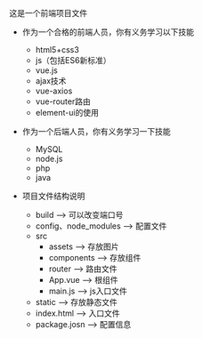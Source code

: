 这是一个前端项目文件
 + 作为一个合格的前端人员，你有义务学习以下技能
      - html5+css3
      - js（包括ES6新标准）
      - vue.js
      - ajax技术
      - vue-axios
      - vue-router路由
      - element-ui的使用
   
   
 + 作为一个后端人员，你有义务学习一下技能
      - MySQL
      - node.js
      - php
      - java
 + 项目文件结构说明
      - build  -->  可以改变端口号
      - config、node_modules --> 配置文件
      - src
           - assets --> 存放图片
           - components --> 存放组件
           - router --> 路由文件
           - App.vue --> 根组件
           - main.js --> js入口文件
      - static --> 存放静态文件
      - index.html --> 入口文件
      - package.josn --> 配置信息
